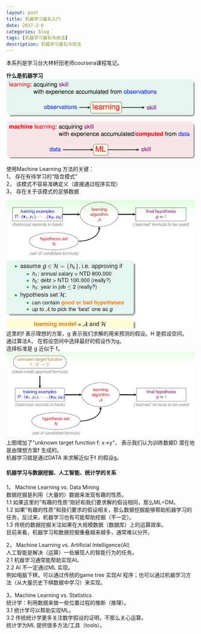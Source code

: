```yaml
---
layout: post
title: 机器学习基石入门
date: 2017-2-6
categories: blog
tags: [机器学习基石与技法]
description: 机器学习基石与技法
---
```


本系列是学习台大林轩田老师coursera课程笔记。              

**什么是机器学习**        
![](https://raw.githubusercontent.com/whuhan2013/myImage/master/foundation/chapter1/p1.png)

使用Machine Learning 方法的关键：         
1， 存在有待学习的“隐含模式”                
2， 该模式不容易准确定义（直接通过程序实现）             
3， 存在关于该模式的足够数据        

![](https://raw.githubusercontent.com/whuhan2013/myImage/master/foundation/chapter1/p2.jpg)
这里的f 表示理想的方案，g 表示我们求解的用来预测的假设。H 是假设空间。      
通过算法A， 在假设空间中选择最好的假设作为g。      
选择标准是 g 近似于 f。      
![](https://raw.githubusercontent.com/whuhan2013/myImage/master/foundation/chapter1/p3.jpg)
上图增加了"unknown target function f: x->y“， 表示我们认为训练数据D 潜在地是由理想方案f 生成的。      
机器学习就是通过DATA 来求解近似于f 的假设g。

#### 机器学习与数据挖掘、人工智能、统计学的关系

1， Machine Learning vs. Data Mining        
数据挖掘是利用（大量的）数据来发现有趣的性质。                   
1.1 如果这里的”有趣的性质“刚好和我们要求解的假设相同，那么ML=DM。        
1.2 如果”有趣的性质“和我们要求的假设相关，那么数据挖掘能够帮助机器学习的任务，反过来，机器学习也有可能帮助挖掘（不一定）。   
1.3 传统的数据挖掘关注如果在大规模数据（数据库）上的运算效率。          
目前来看，机器学习和数据挖掘重叠越来越多，通常难以分开。      

2， Machine Learning vs. Artificial Intelligence(AI)            
人工智能是解决（运算）一些展现人的智能行为的任务。         
2.1 机器学习通常能帮助实现AI。             
2.2 AI 不一定通过ML 实现。            
例如电脑下棋，可以通过传统的game tree 实现AI 程序；也可以通过机器学习方法（从大量历史下棋数据中学习）来实现。      

3，Machine Learning vs. Statistics             
统计学：利用数据来做一些位置过程的推断（推理）。            
3.1 统计学可以帮助实现ML。                         
3.2 传统统计学更多关注数学假设的证明，不那么关心运算。                
统计学为ML 提供很多方法/工具（tools）。       

